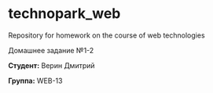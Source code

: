 # technopark_web
Repository for homework on the course of web technologies

Домашнее задание №1-2

<b>Студент:</b> Верин Дмитрий

<b>Группа:</b> WEB-13

